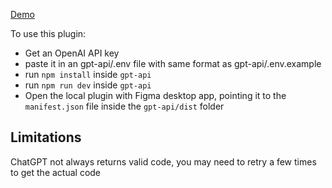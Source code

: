 [Demo](https://twitter.com/__morse/status/1640391973726040064?s=61&t=-AtGVKQok2E5up-bR7PNOw)

To use this plugin:

-   Get an OpenAI API key
-   paste it in an gpt-api/.env file with same format as gpt-api/.env.example
-   run `npm install` inside `gpt-api`
-   run `npm run dev` inside `gpt-api`
-   Open the local plugin with Figma desktop app, pointing it to the `manifest.json` file inside the `gpt-api/dist` folder

## Limitations

ChatGPT not always returns valid code, you may need to retry a few times to get the actual code
